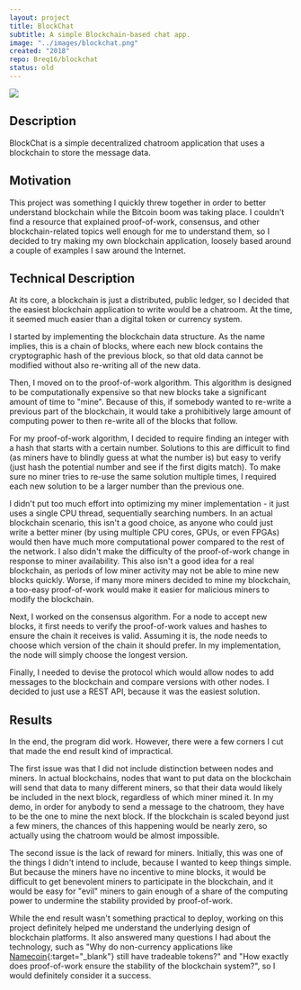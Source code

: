 ```yaml
---
layout: project
title: BlockChat
subtitle: A simple Blockchain-based chat app.
image: "../images/blockchat.png"
created: "2018"
repo: Breq16/blockchat
status: old
---
```


![](/assets/images/blockchat.png)

## Description

BlockChat is a simple decentralized chatroom application that uses a blockchain to store the message data.

## Motivation

This project was something I quickly threw together in order to better understand blockchain while the Bitcoin boom was taking place. I couldn't find a resource that explained proof-of-work, consensus, and other blockchain-related topics well enough for me to understand them, so I decided to try making my own blockchain application, loosely based around a couple of examples I saw around the Internet.

## Technical Description

At its core, a blockchain is just a distributed, public ledger, so I decided that the easiest blockchain application to write would be a chatroom. At the time, it seemed much easier than a digital token or currency system.

I started by implementing the blockchain data structure. As the name implies, this is a chain of blocks, where each new block contains the cryptographic hash of the previous block, so that old data cannot be modified without also re-writing all of the new data.

Then, I moved on to the proof-of-work algorithm. This algorithm is designed to be computationally expensive so that new blocks take a significant amount of time to "mine". Because of this, if somebody wanted to re-write a previous part of the blockchain, it would take a prohibitively large amount of computing power to then re-write all of the blocks that follow.

For my proof-of-work algorithm, I decided to require finding an integer with a hash that starts with a certain number. Solutions to this are difficult to find (as miners have to blindly guess at what the number is) but easy to verify (just hash the potential number and see if the first digits match). To make sure no miner tries to re-use the same solution multiple times, I required each new solution to be a larger number than the previous one.

I didn't put too much effort into optimizing my miner implementation - it just uses a single CPU thread, sequentially searching numbers. In an actual blockchain scenario, this isn't a good choice, as anyone who could just write a better miner (by using multiple CPU cores, GPUs, or even FPGAs) would then have much more computational power compared to the rest of the network. I also didn't make the difficulty of the proof-of-work change in response to miner availability. This also isn't a good idea for a real blockchain, as periods of low miner activity may not be able to mine new blocks quickly. Worse, if many more miners decided to mine my blockchain, a too-easy proof-of-work would make it easier for malicious miners to modify the blockchain.

Next, I worked on the consensus algorithm. For a node to accept new blocks, it first needs to verify the proof-of-work values and hashes to ensure the chain it receives is valid. Assuming it is, the node needs to choose which version of the chain it should prefer. In my implementation, the node will simply choose the longest version.

Finally, I needed to devise the protocol which would allow nodes to add messages to the blockchain and compare versions with other nodes. I decided to just use a REST API, because it was the easiest solution.

## Results

In the end, the program did work. However, there were a few corners I cut that made the end result kind of impractical.

The first issue was that I did not include distinction between nodes and miners. In actual blockchains, nodes that want to put data on the blockchain will send that data to many different miners, so that their data would likely be included in the next block, regardless of which miner mined it. In my demo, in order for anybody to send a message to the chatroom, they have to be the one to mine the next block. If the blockchain is scaled beyond just a few miners, the chances of this happening would be nearly zero, so actually using the chatroom would be almost impossible.

The second issue is the lack of reward for miners. Initially, this was one of the things I didn't intend to include, because I wanted to keep things simple. But because the miners have no incentive to mine blocks, it would be difficult to get benevolent miners to participate in the blockchain, and it would be easy for "evil" miners to gain enough of a share of the computing power to undermine the stability provided by proof-of-work.

While the end result wasn't something practical to deploy, working on this project definitely helped me understand the underlying design of blockchain platforms. It also answered many questions I had about the technology, such as "Why do non-currency applications like [Namecoin](https://en.wikipedia.org/wiki/Namecoin){:target="_blank"} still have tradeable tokens?" and "How exactly does proof-of-work ensure the stability of the blockchain system?", so I would definitely consider it a success.
